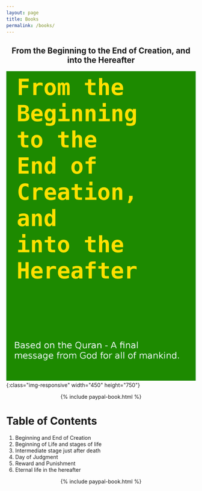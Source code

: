 ```yaml
---
layout: page
title: Books
permalink: /books/
---
```


<h2 align="center">From the Beginning to the End of Creation, and into the Hereafter</h2>

![Beginning to End of Creation book](/assets/images/book-chapter.png){:class="img-responsive" width="450" height="750"}

<div align="center">
{% include paypal-book.html %}
</div>

# Table of Contents
1. Beginning and End of Creation
2. Beginning of Life and stages of life
3. Intermediate stage just after death
4. Day of Judgment
5. Reward and Punishment
6. Eternal life in the hereafter

<div align="center">
{% include paypal-book.html %}
</div>
